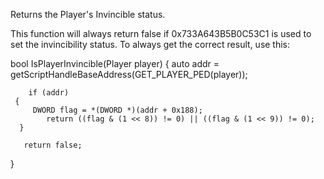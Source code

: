 Returns the Player's Invincible status.

This function will always return false if 0x733A643B5B0C53C1 is used to set the invincibility status. To always get the correct result, use this:

 bool IsPlayerInvincible(Player player)
    {
     auto addr = getScriptHandleBaseAddress(GET_PLAYER_PED(player)); 

        if (addr)
     {
         DWORD flag = *(DWORD *)(addr + 0x188);
            return ((flag & (1 << 8)) != 0) || ((flag & (1 << 9)) != 0);
      }

       return false;
 }

